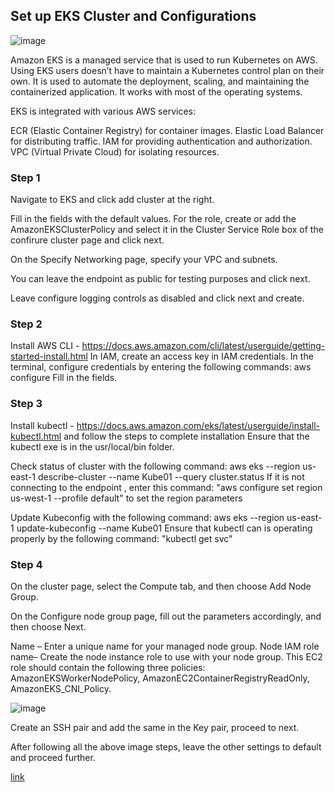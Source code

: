 ## Set up EKS Cluster and Configurations

![image](https://user-images.githubusercontent.com/82836111/148139447-41959e96-8a6b-4359-a34a-b617bf7e7880.png)

Amazon EKS is a managed service that is used to run Kubernetes on AWS. Using EKS users doesn’t have to maintain a Kubernetes control plan on their own. It is used to automate the deployment, scaling, and maintaining the containerized application. It works with most of the operating systems.

EKS is integrated with various AWS services:

ECR (Elastic Container Registry) for container images.
Elastic Load Balancer for distributing traffic.
IAM for providing authentication and authorization.
VPC (Virtual Private Cloud) for isolating resources.

### Step 1 

Navigate to EKS and click add cluster at the right.

Fill in the fields with the default values. For the role, create or add the AmazonEKSClusterPolicy and select it in the Cluster Service Role box of the confirure cluster page and click next.

On the Specify Networking page, specify your VPC and subnets. 

You can leave the endpoint as public for testing purposes and click next.

Leave configure logging controls as disabled and click next and create.

### Step 2

Install AWS CLI - https://docs.aws.amazon.com/cli/latest/userguide/getting-started-install.html
In IAM, create an access key in IAM credentials.
In the terminal, configure credentials by entering the following commands: aws configure
Fill in the fields.

### Step 3

Install kubectl - https://docs.aws.amazon.com/eks/latest/userguide/install-kubectl.html and follow the steps to complete installation
Ensure that the kubectl exe is in the usr/local/bin folder.

Check status of cluster with the following command: aws eks --region us-east-1 describe-cluster --name Kube01 --query cluster.status 
If it is not connecting to the endpoint , enter this command: "aws configure set region us-west-1 --profile default" to set the region parameters

Update Kubeconfig with the following command: aws eks --region us-east-1 update-kubeconfig --name Kube01
Ensure that kubectl can is operating properly by the following command: "kubectl get svc"

### Step 4

On the cluster page, select the Compute tab, and then choose Add Node Group.

On the Configure node group page, fill out the parameters accordingly, and then choose Next.

Name – Enter a unique name for your managed node group.
Node IAM role name– Create the node instance role to use with your node group. This EC2 role should contain the following three policies:
AmazonEKSWorkerNodePolicy, AmazonEC2ContainerRegistryReadOnly, AmazonEKS_CNI_Policy.

![image](https://user-images.githubusercontent.com/82836111/148140049-44b958d8-68f8-4e94-8964-b11437e6f153.png)

Create an SSH pair and add the same in the Key pair, proceed to next.



After following all the above image steps, leave the other settings to default and proceed further.



[link](link)
